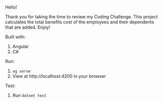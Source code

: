 ﻿Hello!

Thank you for taking the time to review my Coding Challenge. 
This project calculates the total benefits cost of the employees and their dependents that are added. 
Enjoy!

Built with:
1. Angular
2. C#

Run:
1. `ng serve`
2. View at http://localhost:4200 in your browser

Test: 
1. Run `dotnet test`